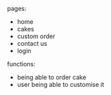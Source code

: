 pages: 
- home
- cakes
- custom order
- contact us
- login

functions: 
- being able to order cake
- user being able to customise it